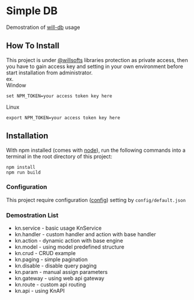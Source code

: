 # Simple DB

Demostration of [will-db](https://github.com/willsofts/will-db) usage

## How To Install

This project is under [@willsofts](https://github.com/willsofts) libraries protection as private access, then you have to gain access key and setting in your own environment before start installation from administrator. \
ex. \
Window

    set NPM_TOKEN=your access token key here

Linux

    export NPM_TOKEN=your access token key here

## Installation

With npm installed (comes with [node](https://nodejs.org/en/)), run the following commands into a terminal in the root directory of this project:

```shell
npm install
npm run build
```

### Configuration

This project require configuration ([config](https://www.npmjs.com/package/config)) setting by `config/default.json` 

### Demostration List

- kn.service   - basic usage KnService
- kn.handler   - custom handler and action with base handler
- kn.action    - dynamic action with base engine
- kn.model     - using model predefined structure
- kn.crud      - CRUD example
- kn.paging    - simple pagination
- kn.disable   - disable query paging
- kn.param     - manual assign parameters
- kn.gateway   - using web api gateway
- kn.route    - custom api routing
- kn.api      - using KnAPI
